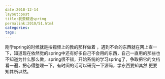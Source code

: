 ```yaml
---
date:2010-12-14
layout:post
title:我要精通spring
permalink:2010/51.html
categories:
tags:
---
```



<p>刚学spring的时候就是按视频上的教的那样做着 ，遇到不会的东西就在网上查一下，知道现在依然觉的spring中还有好多自己不会用的东西，自己一直用的那些也不知道为什么那么做，spring很不错，开始系统的学习spring了，争取把它的文档看一遍，把心得整理一下。有时间的话可以研究一下源码，学东西要知其然 更要知其所以然。</p>